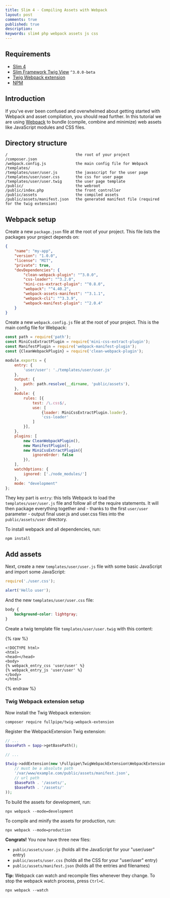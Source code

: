 ```yaml
---
title: Slim 4 - Compiling Assets with Webpack
layout: post
comments: true
published: true
description: 
keywords: slim4 php webpack assets js css
---
```


## Requirements

* [Slim 4](http://www.slimframework.com/docs/v4/start/installation.html)
* [Slim Framework Twig View](https://github.com/slimphp/Twig-View) `^3.0.0-beta`
* [Twig Webpack extension](https://github.com/fullpipe/twig-webpack-extension)
* [NPM](https://nodejs.org/en/download/)

## Introduction

If you've ever been confused and overwhelmed about getting started with Webpack and asset compilation, you should read further. 
In this tutorial we are using [Webpack](https://webpack.js.org) to bundle (compile, combine and minimize) web assets like JavaScript modules and CSS files.


## Directory structure

```
/                              the root of your project
/composer.json
/webpack.config.js             the main config file for Webpack
/templates/
/templates/user/user.js        the javascript for the user page
/templates/user/user.css       the css for user page
/templates/user/user.twig      the user page template
/public/                       the webroot
/public/index.php              the front controller
/public/assets                 the compiled assets
/public/assets/manifest.json   the generated manifest file (required for the twig extension)
```

## Webpack setup

Create a new `package.json` file at the root of your project. This file lists the packages your project depends on:

```json
{
    "name": "my-app",
    "version": "1.0.0",
    "license": "MIT",
    "private": true,
    "devDependencies": {
        "clean-webpack-plugin": "^3.0.0",
        "css-loader": "^3.2.0",
        "mini-css-extract-plugin": "^0.8.0",
        "webpack": "^4.40.2",
        "webpack-assets-manifest": "^3.1.1",
        "webpack-cli": "^3.3.9",
        "webpack-manifest-plugin": "^2.0.4"
    }
}
```

Create a new `webpack.config.js` file at the root of your project. This is the main config file for Webpack:

```js
const path = require('path');
const MiniCssExtractPlugin = require('mini-css-extract-plugin');
const ManifestPlugin = require('webpack-manifest-plugin');
const {CleanWebpackPlugin} = require('clean-webpack-plugin');

module.exports = {
    entry: {
        'user/user': './templates/user/user.js'
    },
    output: {
        path: path.resolve(__dirname, 'public/assets'),
    },
    module: {
        rules: [{
            test: /\.css$/,
            use: [
                {loader: MiniCssExtractPlugin.loader},
                'css-loader'
            ]
        }],
    },
    plugins: [
        new CleanWebpackPlugin(),
        new ManifestPlugin(),
        new MiniCssExtractPlugin({
            ignoreOrder: false
        }),
    ],
    watchOptions: {
        ignored: ['./node_modules/']
    },
    mode: "development"
};
```

They key part is `entry`: this tells Webpack to load the `templates/user/user.js` file and follow all of the require statements. 
It will then package everything together and - thanks to the first `user/user` parameter - output final user.js and user.css files into the `public/assets/user` directory.

To install webpack and all dependencies, run:

```
npm install
```

## Add assets

Next, create a new `templates/user/user.js` file with some basic JavaScript and import some JavaScript:

```js
require('./user.css');

alert('Hello user');
```

And the new `templates/user/user.css` file:

```css
body {
    background-color: lightgray;
}
```

Create a twig template file `templates/user/user.twig` with this content:

{% raw %}
```twig
<!DOCTYPE html>
<html>
<head></head>
<body>
{% webpack_entry_css 'user/user' %}
{% webpack_entry_js 'user/user' %}
</body>
</html>
```
{% endraw %}

### Twig Webpack extension setup

Now install the Twig Webpack extension:

```
composer require fullpipe/twig-webpack-extension
```

Register the WebpackExtension Twig extension: 

```php
// ...
$basePath = $app->getBasePath();

// ...

$twig->addExtension(new \Fullpipe\TwigWebpackExtension\WebpackExtension(
    // must be a absolute path
    '/var/www/example.com/public/assets/manifest.json',
    // url path
    $basePath . '/assets/',
    $basePath . '/assets/'
));
```

To build the assets for development, run:

```
npx webpack --mode=development
```

To compile and minify the assets for production, run:

```
npx webpack --mode=production
```

**Congrats!** You now have three new files:

* `public/assets/user.js`  (holds all the JavaScript for your "user/user" entry)
* `public/assets/user.css` (holds all the CSS for your "user/user" entry)
* `public/assets/manifest.json` (holds all the entries and filenames)

**Tip:** Webpack can watch and recompile files whenever they change.
To stop the webpack watch process, press `Ctrl+C`.

```
npx webpack --watch
```
